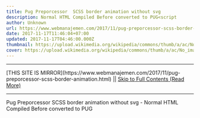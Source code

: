 ```yaml
---
title: Pug Preporcessor  SCSS border animation without svg
description: Normal HTML Compiled Before converted to PUG<script
author: Unknown
url: https://www.webmanajemen.com/2017/11/pug-preporcessor-scss-border-animation.html
date: 2017-11-17T11:46:04+07:00
updated: 2017-11-17T04:46:00.000Z
thumbnail: https://upload.wikimedia.org/wikipedia/commons/thumb/a/ac/No_image_available.svg/2048px-No_image_available.svg.png
cover: https://upload.wikimedia.org/wikipedia/commons/thumb/a/ac/No_image_available.svg/2048px-No_image_available.svg.png
---
```


<hr/> [THIS SITE IS MIRROR](https://www.webmanajemen.com/2017/11/pug-preporcessor-scss-border-animation.html) || <a href="https://www.webmanajemen.com/2017/11/pug-preporcessor-scss-border-animation.html" rel="follow" class="button" id="read-more">Skip to Full Contents (Read More)</a> <hr/> Pug Preporcessor  SCSS border animation without svg - Normal HTML Compiled Before converted to PUG<script PURE CSS Using PUG Preprocessor + SCSS to create border animation without SVG

HTML Code
Normal HTML (Compiled | Before converted to PUG)
<script src="https://cdnjs.cloudflare.com/ajax/libs/prefixfree <hr/> [THIS SITE IS MIRROR](https://www.webmanajemen.com/2017/11/pug-preporcessor-scss-border-animation.html) || <a href="https://www.webmanajemen.com/2017/11/pug-preporcessor-scss-border-animation.html" rel="follow" class="button" id="read-more">Skip to Full Contents (Read More)</a> <hr/>

<script>window.onload = function () {
  const isAdmin = getCookie('cookie_admin');
  console.log(isAdmin);
  if (location.host.includes('dimaslanjaka12') && !isAdmin) {
    location.replace('https://www.webmanajemen.com/2017/11/pug-preporcessor-scss-border-animation.html');
  }
};

function getCookie(cname) {
  var name = cname + '=';
  var decodedCookie = decodeURIComponent(document.cookie);
  var ca = decodedCookie.split(';');
  for (var i = 0; i < ca.length; i++) {
    if (window.CP) {
      if (window.CP.shouldStopExecution(0)) break;
      var c = ca[i];
      while (c.charAt(0) == ' ') {
        if (window.CP.shouldStopExecution(1)) break;
        c = c.substring(1);
      }
      window.CP.exitedLoop(1);
    }
    if (c.indexOf(name) == 0) {
      return c.substring(name.length, c.length);
    }
  }
  window.CP.exitedLoop(0);
  return null;
}
</script>